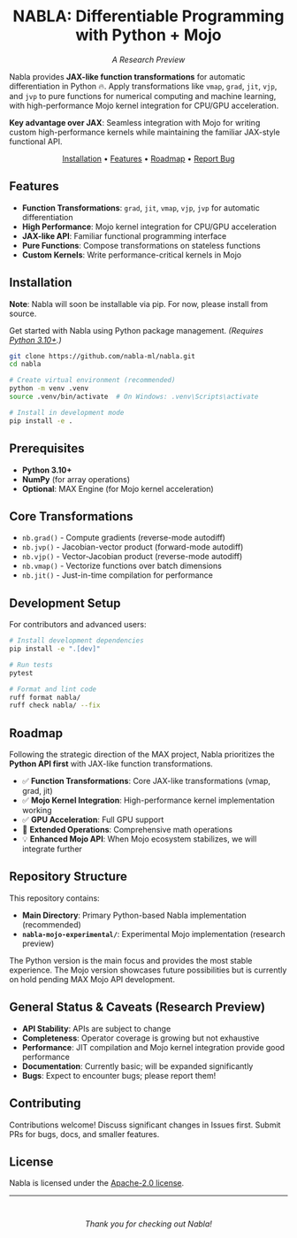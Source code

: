 <h1 align="center">NABLA: Differentiable Programming with Python + Mojo</h1>

<p align="center"><em>A Research Preview</em></p>

Nabla provides **JAX-like function transformations** for automatic differentiation in Python 🔥. Apply transformations like `vmap`, `grad`, `jit`, `vjp`, and `jvp` to pure functions for numerical computing and machine learning, with high-performance Mojo kernel integration for CPU/GPU acceleration.

**Key advantage over JAX**: Seamless integration with Mojo for writing custom high-performance kernels while maintaining the familiar JAX-style functional API.

<p align="center">
  <a href="#installation">Installation</a> •
  <a href="#features">Features</a> •
  <a href="#roadmap">Roadmap</a> •
  <a href="https://github.com/nabla-ml/nabla/issues">Report Bug</a>
</p>

## Features

- **Function Transformations**: `grad`, `jit`, `vmap`, `vjp`, `jvp` for automatic differentiation
- **High Performance**: Mojo kernel integration for CPU/GPU acceleration  
- **JAX-like API**: Familiar functional programming interface
- **Pure Functions**: Compose transformations on stateless functions
- **Custom Kernels**: Write performance-critical kernels in Mojo

## Installation

**Note**: Nabla will soon be installable via pip. For now, please install from source.

Get started with Nabla using Python package management.
*(Requires [Python 3.10+](https://www.python.org/downloads/).)*

```bash
git clone https://github.com/nabla-ml/nabla.git
cd nabla

# Create virtual environment (recommended)
python -m venv .venv
source .venv/bin/activate  # On Windows: .venv\Scripts\activate

# Install in development mode
pip install -e .
```

## Prerequisites

- **Python 3.10+**
- **NumPy** (for array operations)
- **Optional**: MAX Engine (for Mojo kernel acceleration)

## Core Transformations

- `nb.grad()` - Compute gradients (reverse-mode autodiff)
- `nb.jvp()` - Jacobian-vector product (forward-mode autodiff) 
- `nb.vjp()` - Vector-Jacobian product (reverse-mode autodiff)
- `nb.vmap()` - Vectorize functions over batch dimensions
- `nb.jit()` - Just-in-time compilation for performance

## Development Setup

For contributors and advanced users:

```bash
# Install development dependencies
pip install -e ".[dev]"

# Run tests
pytest

# Format and lint code
ruff format nabla/
ruff check nabla/ --fix
```

## Roadmap

Following the strategic direction of the MAX project, Nabla prioritizes the **Python API first** with JAX-like function transformations.

- ✅ **Function Transformations**: Core JAX-like transformations (vmap, grad, jit)
- ✅ **Mojo Kernel Integration**: High-performance kernel implementation working
- ✅ **GPU Acceleration**: Full GPU support
- 👷 **Extended Operations**: Comprehensive math operations
- 💡 **Enhanced Mojo API**: When Mojo ecosystem stabilizes, we will integrate further

## Repository Structure

This repository contains:

- **Main Directory**: Primary Python-based Nabla implementation (recommended)
- **`nabla-mojo-experimental/`**: Experimental Mojo implementation (research preview)

The Python version is the main focus and provides the most stable experience. The Mojo version showcases future possibilities but is currently on hold pending MAX Mojo API development.

## General Status & Caveats (Research Preview)

- **API Stability**: APIs are subject to change
- **Completeness**: Operator coverage is growing but not exhaustive
- **Performance**: JIT compilation and Mojo kernel integration provide good performance
- **Documentation**: Currently basic; will be expanded significantly
- **Bugs**: Expect to encounter bugs; please report them!

## Contributing

Contributions welcome! Discuss significant changes in Issues first. Submit PRs for bugs, docs, and smaller features.

## License

Nabla is licensed under the [Apache-2.0 license](https://github.com/nabla-ml/nabla/blob/main/LICENSE).

---

<p align="center" style="margin-top: 3em; margin-bottom: 2em;"><em>Thank you for checking out Nabla!</em></p>

